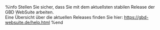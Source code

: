 
%info
Stellen Sie sicher, dass Sie mit dem aktuellsten stabilen Release der GBD WebSuite arbeiten.  
Eine Übersicht über die aktuellen Releases finden Sie hier: https://gbd-websuite.de/help.html
%end
